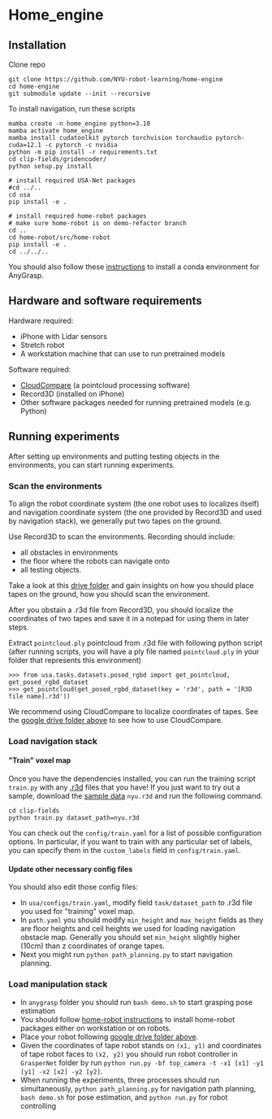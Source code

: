 # Home_engine
## Installation
Clone repo
```
git clone https://github.com/NYU-robot-learning/home-engine
cd home-engine
git submodule update --init --recursive
```
To install navigation, run these scripts
```
mamba create -n home_engine python=3.10
mamba activate home_engine
mamba install cudatoolkit pytorch torchvision torchaudio pytorch-cuda=12.1 -c pytorch -c nvidia
python -m pip install -r requirements.txt
cd clip-fields/gridencoder/
python setup.py install

# install required USA-Net packages
#cd ../..
cd usa
pip install -e .

# install required home-robot packages
# make sure home-robot is on demo-refactor branch
cd ..
cd home-robot/src/home-robot
pip install -e .
cd ../../..
```

You should also follow these [instructions](https://github.com/NYU-robot-learning/anygrasp/blob/Code-Cleaning/README.md) to install a conda environment for AnyGrasp.

## Hardware and software requirements
Hardware required:
* iPhone with Lidar sensors
* Stretch robot
* A workstation machine that can use to run pretrained models
  
Software required:
* [CloudCompare](https://www.danielgm.net/cc/release/) (a pointcloud processing software)
* Record3D (installed on iPhone)
* Other software packages needed for running pretrained models (e.g. Python)
  
## Running experiments
After setting up environments and putting testing objects in the environments, you can start running experiments.
### Scan the environments
To align the robot coordinate system (the one robot uses to localizes itself) and navigation coordinate system (the one provided by Record3D and used by navigation stack), we generally put two tapes on the ground.

Use Record3D to scan the environments. Recording should include: 
* all obstacles in environments
* the floor where the robots can navigate onto
* all testing objects.

Take a look at this [drive folder](https://drive.google.com/drive/folders/1qbY5OJDktrD27bDZpar9xECoh-gsP-Rw?usp=sharing) and gain insights on how you should place tapes on the ground, how you should scan the environment.

After you obstain a .r3d file from Record3D, you should localize the coordinates of two tapes and save it in a notepad for using them in later steps.

Extract `pointcloud.ply` pointcloud from .r3d file with following python script (after running scripts, you will have a ply file named `pointcloud.ply` in your folder that represents this environment)
```
>>> from usa.tasks.datasets.posed_rgbd import get_pointcloud, get_posed_rgbd_dataset
>>> get_pointcloud(get_posed_rgbd_dataset(key = 'r3d', path = '[R3D file name].r3d'))
```

We recommend using CloudCompare to localize coordinates of tapes. See the [google drive folder above](https://drive.google.com/drive/folders/1qbY5OJDktrD27bDZpar9xECoh-gsP-Rw?usp=sharing) to see how to use CloudCompare.
### Load navigation stack
#### "Train" voxel map
Once you have the dependencies installed, you can run the training script `train.py` with any [.r3d](https://record3d.app/) files that you have! If you just want to try out a sample, download the [sample data](https://osf.io/famgv) `nyu.r3d` and run the following command.

```
cd clip-fields
python train.py dataset_path=nyu.r3d
```
You can check out the `config/train.yaml` for a list of possible configuration options. In particular, if you want to train with any particular set of labels, you can specify them in the `custom_labels` field in `config/train.yaml`.
#### Update other necessary config files
You should also edit those config files:
* In `usa/configs/train.yaml`, modify field `task/dataset_path` to .r3d file you used for "training" voxel map.
* In `path.yaml` you should modify `min_height` and `max_height` fields as they are floor heights and ceil heights we used for loading navigation obstacle map. Generally you should set `min_height` slightly higher (10cm) than z coordinates of orange tapes.
* Next you might run `python path_planning.py` to start navigation planning.
### Load manipulation stack
* In `anygrasp` folder you should run `bash demo.sh` to start grasping pose estimation
* You should follow [home-robot instructions](https://github.com/leo20021210/home-robot) to install home-robot packages either on workstation or on robots.
* Place your robot following [google drive folder above](https://drive.google.com/drive/folders/1qbY5OJDktrD27bDZpar9xECoh-gsP-Rw?usp=sharing).
* Given the coordinates of tape robot stands on `(x1, y1)` and coordinates of tape robot faces to `(x2, y2)` you should run robot controller in `GrasperNet` folder by run `python run.py -bf top_camera -t -x1 [x1] -y1 [y1] -x2 [x2] -y2 [y2]`.
* When running the experiments, three processes should run simultaneously, `python path_planning.py` for navigation path planning, `bash demo.sh` for pose estimation, and `python run.py` for robot controlling
